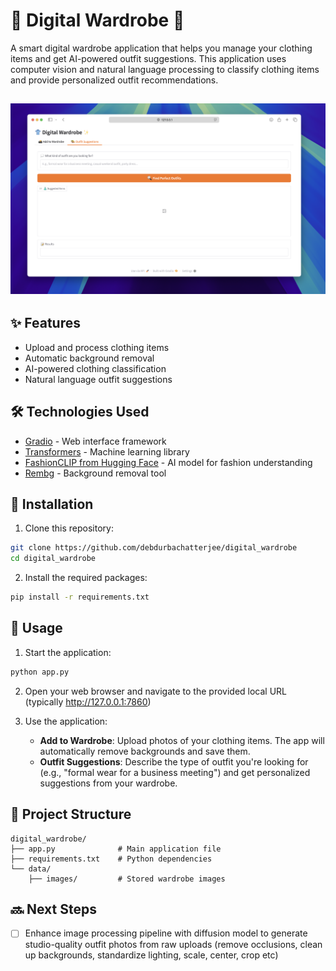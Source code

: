# 👕 Digital Wardrobe 👚

A smart digital wardrobe application that helps you manage your clothing items and get AI-powered outfit suggestions. This application uses computer vision and natural language processing to classify clothing items and provide personalized outfit recommendations.

![Digital Wardrobe](overview.png)
---

## ✨ Features

- Upload and process clothing items
- Automatic background removal
- AI-powered clothing classification
- Natural language outfit suggestions

## 🛠️ Technologies Used

- [Gradio](https://www.gradio.app/) - Web interface framework
- [Transformers](https://huggingface.co/transformers/) - Machine learning library
- [FashionCLIP from Hugging Face](https://huggingface.co/patrickjohncyh/fashion-clip) - AI model for fashion understanding
- [Rembg](https://github.com/danielgatis/rembg) - Background removal tool

## 🚀 Installation

1. Clone this repository:
```bash
git clone https://github.com/debdurbachatterjee/digital_wardrobe
cd digital_wardrobe
```

2. Install the required packages:
```bash
pip install -r requirements.txt
```

## 📖 Usage

1. Start the application:
```bash
python app.py
```

2. Open your web browser and navigate to the provided local URL (typically http://127.0.0.1:7860)

3. Use the application:
   - **Add to Wardrobe**: Upload photos of your clothing items. The app will automatically remove backgrounds and save them.
   - **Outfit Suggestions**: Describe the type of outfit you're looking for (e.g., "formal wear for a business meeting") and get personalized suggestions from your wardrobe.

## 📂 Project Structure

```
digital_wardrobe/
├── app.py              # Main application file
├── requirements.txt    # Python dependencies
└── data/
    ├── images/         # Stored wardrobe images
```

## 🔜 Next Steps

- [ ] Enhance image processing pipeline with diffusion model to generate studio-quality outfit photos from raw uploads (remove occlusions, clean up backgrounds, standardize lighting, scale, center, crop etc)
